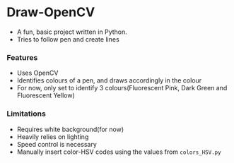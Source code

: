 # Draw-OpenCV

- A fun, basic project written in Python. 
- Tries to follow pen and create lines

### Features
- Uses OpenCV
- Identifies colours of a pen, and draws accordingly in the colour
- For now, only set to identify 3 colours(Fluorescent Pink, Dark Green and Fluorescent Yellow)

### Limitations
- Requires white background(for now)
- Heavily relies on lighting
- Speed control is necessary
- Manually insert color-HSV codes using the values from ```colors_HSV.py```

